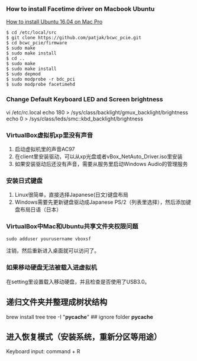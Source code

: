 ### How to install Facetime driver on Macbook Ubuntu
[How to install Ubuntu 16.04 on Mac Pro][ref1]
```
$ cd /etc/local/src
$ git clone https://github.com/patjak/bcwc_pcie.git
$ cd bcwc_pcie/firmware
$ sudo make
$ sudo make install
$ cd ..
$ sudo make
$ sudo make install
$ sudo depmod
$ sudo modprobe -r bdc_pci
$ sudo modprobe facetimehd
```
[ref1]: https://medium.com/@racter/how-to-install-ubuntu-16-04-on-a-retina-macbook-11-2-74e7779c0e47 "How to Install Ubuntu 16.06 on Mac Pro"

### Change Default Keyboard LED and Screen brightness
vi /etc/rc.local
echo 180 > /sys/class/backlight/gmux_backlight/brightness
echo 0 > /sys/class/leds/smc::kbd_backlight/brightness

### VirtualBox虚拟机xp里没有声音
1. 启动虚拟机里的声音AC97
2. 在client里安装驱动，可以从xp光盘或者vBox_NetAuto_Driver.iso里安装
3. 如果安装驱动后还没有声音，需要从服务里启动Windows Audio的管理服务

### 安装日式键盘
1. Linux很简单，直接选择Japanese(日文)键盘布局
2. Windows需要先更新键盘驱动成Japanese PS/2（列表里选择），然后添加键盘布局日语（日本）

### VirtualBox中Mac和Ubuntu共享文件夹权限问题
```
sudo adduser yourusername vboxsf
```
注销，然后重新进入桌面就可以访问了。

### 如果移动硬盘无法被载入进虚拟机
在setting里设置载入移动硬盘，并且检查是否使用了USB3.0。

## 递归文件夹并整理成树状结构
brew install tree
tree -I "__pycache__"   ## ignore folder __pycache__

## 进入恢复模式（安装系统，重新分区等用途）
Keyboard input: command + R

